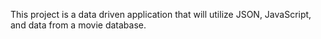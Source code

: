 This project is a data driven application that will utilize JSON, JavaScript, and data from a movie database.